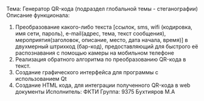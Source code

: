 Тема:
Генератор QR-кода (подраздел глобальной темы - стеганографии)
Описание функционала:
1)	Преобразование какого-либо текста [ссылок, sms, wifi (кодировка, имя сети, пароль), e-mail(адрес, тема, текст сообщения), мероприятия(заголовок, описание, место, дата начала, время)] в двухмерный штрихкод (бар-код), предоставляющий для быстрого её распознавания с помощью камеры на мобильном телефоне
2)	Реализация обратного алгоритма по преобразованию QR-кода в текст.
3)	Создание графического интерфейса для программы с использованием Qt
4)	Создание HTML кода, для интеграции полученного QR-кода в web документы
Исполнитель:
ФКТИ Группа: 9375 Бухтияров М.А  

 

